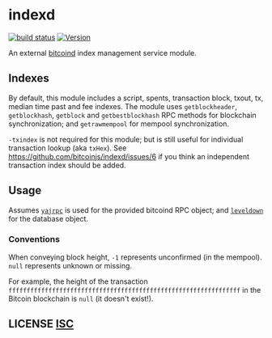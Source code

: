 # indexd
[![build status](https://secure.travis-ci.org/dcousens/indexd.png)](http://travis-ci.org/dcousens/indexd)
[![Version](https://img.shields.io/npm/v/indexd.svg)](https://www.npmjs.org/package/indexd)

An external [bitcoind](https://github.com/bitcoin/bitcoin) index management service module.


## Indexes
By default,  this module includes a script, spents, transaction block, txout, tx, median time past and fee indexes.
The module uses `getblockheader`, `getblockhash`, `getblock` and `getbestblockhash` RPC methods for blockchain synchronization;  and `getrawmempool` for mempool synchronization.

`-txindex` is not required for this module; but is still useful for individual transaction lookup (aka `txHex`).
See https://github.com/bitcoinjs/indexd/issues/6 if you think an independent transaction index should be added.


## Usage
Assumes [`yajrpc`](https://github.com/dcousens/yajrpc) is used for the provided bitcoind RPC object; and [`leveldown`](https://github.com/level/leveldown) for the database object.


### Conventions
When conveying block height, `-1` represents unconfirmed (in the mempool).
`null` represents unknown or missing.

For example, the height of the transaction `ffffffffffffffffffffffffffffffffffffffffffffffffffffffffffffffff` in the Bitcoin blockchain is `null` (it doesn't exist!).


## LICENSE [ISC](LICENSE)
